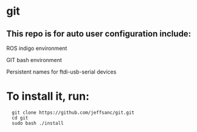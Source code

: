 # git
## This repo is for auto user configuration include:
  ROS indigo environment
  
  GIT bash environment
  
  Persistent names for ftdi-usb-serial devices
  
  
# To install it, run:
      git clone https://github.com/jeffsanc/git.git
      cd git
      sudo bash ./install
